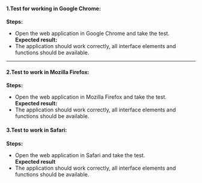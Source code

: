 #### 1.Test for working in Google Chrome:  
__Steps:__  
* Open the web application in Google Chrome and take the test.  
__Expected result:__
* The application should work correctly, all interface elements and functions should be available.
---
 #### 2.Test to work in Mozilla Firefox:  
__Steps:__  
* Open the web application in Mozilla Firefox and take the test.  
__Expected result:__  
* The application should work correctly, all interface elements and functions should be available.
#### 3.Test to work in Safari:  
__Steps:__  
* Open the web application in Safari and take the test.  
__Expected result__  
* The application should work correctly, all interface elements and functions should be available.
